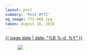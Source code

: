 ```yaml
---
layout: post
summary: 'Post #772'
og_image: 772-960.jpg
taken: August 10, 2018
---
```


<div class="post">
 <time>
  <a href="/772">
   {{ page.date | date: "%B %-d, %Y" }}
  </a>
 </time>
 <a href="/772">
  <figure data-taken="8/10/2018">
   <img sizes="(min-width: 700px) 50vw, calc(100vw - 2rem)" src="{{ site.assets_url }}/772-480.jpg" srcset="{{ site.assets_url }}/772-240.jpg 240w, {{ site.assets_url }}/772-480.jpg 480w, {{ site.assets_url }}/772-720.jpg 720w, {{ site.assets_url }}/772-960.jpg 960w"/>
  </figure>
 </a>
</div>
